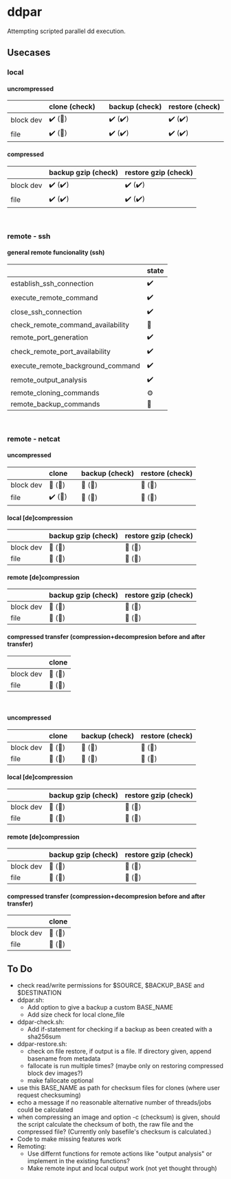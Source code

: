 # ddpar
Attempting scripted parallel dd execution.

## Usecases
### local
#### uncrompressed

| | clone (check) || backup (check) | restore (check) |
|----------|----------|-|----------|----------|
| block dev | :heavy_check_mark: (:stop_sign:) || :heavy_check_mark: (:heavy_check_mark:) | :heavy_check_mark: (:heavy_check_mark:) |
| file | :heavy_check_mark: (:stop_sign:) || :heavy_check_mark: (:heavy_check_mark:) | :heavy_check_mark: (:heavy_check_mark:) |

#### compressed
| | backup gzip (check) | restore gzip (check) |
|-----------|----------|----------|
| block dev | :heavy_check_mark: (:heavy_check_mark:) | :heavy_check_mark: (:heavy_check_mark:) |
| file | :heavy_check_mark: (:heavy_check_mark:) | :heavy_check_mark: (:heavy_check_mark:) |

<br>

### remote - ssh
#### general remote funcionality (ssh)
| |state|
|-|-|
| establish_ssh_connection | :heavy_check_mark: |
| execute_remote_command | :heavy_check_mark: |
| close_ssh_connection | :heavy_check_mark: |
| check_remote_command_availability | :stop_sign: |
| remote_port_generation | :heavy_check_mark: |
| check_remote_port_availability | :heavy_check_mark: |
| execute_remote_background_command | :heavy_check_mark: |
| remote_output_analysis | :heavy_check_mark: |
| remote_cloning_commands | :gear: |
| remote_backup_commands | :stop_sign: |



<br>

### remote - netcat
#### uncompressed 
| | clone | | backup (check) | restore (check) |
|-|----------|-|----------|----------|
| block dev | :stop_sign: (:stop_sign:) | | :stop_sign: (:stop_sign:) | :stop_sign: (:stop_sign:) |
| file | :heavy_check_mark: (:stop_sign:) | | :stop_sign: (:stop_sign:) | :stop_sign: (:stop_sign:) |

#### local [de]compression
| | backup gzip (check) | restore gzip (check) |
|-|----------|----------|
| block dev | :stop_sign: (:stop_sign:) | :stop_sign: (:stop_sign:) |
| file | :stop_sign: (:stop_sign:) | :stop_sign: (:stop_sign:) |

#### remote [de]compression
| | backup gzip (check) | restore gzip (check) |
|-----------|----------|----------|
| block dev | :stop_sign: (:stop_sign:) | :stop_sign: (:stop_sign:) |
| file | :stop_sign: (:stop_sign:) | :stop_sign: (:stop_sign:) |

#### compressed transfer (compression+decompresion before and after transfer)
| | clone |
|----------|----------|
| block dev | :stop_sign: (:stop_sign:) |
| file | :stop_sign: (:stop_sign:) |

<br>

#### uncompressed 
| | clone | | backup (check) | restore (check) |
|-|----------|-|----------|----------|
| block dev | :stop_sign: (:stop_sign:) | | :stop_sign: (:stop_sign:) | :stop_sign: (:stop_sign:) |
| file | :stop_sign: (:stop_sign:) | | :stop_sign: (:stop_sign:) | :stop_sign: (:stop_sign:) |

#### local [de]compression
| | backup gzip (check) | restore gzip (check) |
|-|----------|----------|
| block dev | :stop_sign: (:stop_sign:) | :stop_sign: (:stop_sign:) |
| file | :stop_sign: (:stop_sign:) | :stop_sign: (:stop_sign:) |

#### remote [de]compression
| | backup gzip (check) | restore gzip (check) |
|-----------|----------|----------|
| block dev | :stop_sign: (:stop_sign:) | :stop_sign: (:stop_sign:) |
| file | :stop_sign: (:stop_sign:) | :stop_sign: (:stop_sign:) |

#### compressed transfer (compression+decompresion before and after transfer)
| | clone |
|----------|----------|
| block dev | :stop_sign: (:stop_sign:) |
| file | :stop_sign: (:stop_sign:) |

## To Do
- check read/write permissions for $SOURCE, $BACKUP_BASE and $DESTINATION
- ddpar.sh:
  - Add option to give a backup a custom BASE_NAME
  - Add size check for local clone_file
- ddpar-check.sh:
  - Add if-statement for checking if a backup as been created with a sha256sum
- ddpar-restore.sh:
  - check on file restore, if output is a file. If directory given, append basename from metadata
  - fallocate is run multiple times? (maybe only on restoring compressed block dev images?)
  - make fallocate optional
- use this BASE_NAME as path for checksum files for clones (where user request checksuming)
- echo a message if no reasonable alternative number of threads/jobs could be calculated
- when compressing an image and option -c (checksum) is given, should the script calculate the checksum of both, the raw file and the compressed file? (Currently only basefile's checksum is calculated.)
- Code to make missing features work
- Remoting:
  - Use differnt functions for remote actions like "output analysis" or implement in the existing functions?
  - Make remote input and local output work (not yet thought through)
